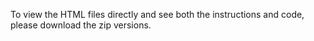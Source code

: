To view the HTML files directly and see both the instructions and code, please download the zip versions.
